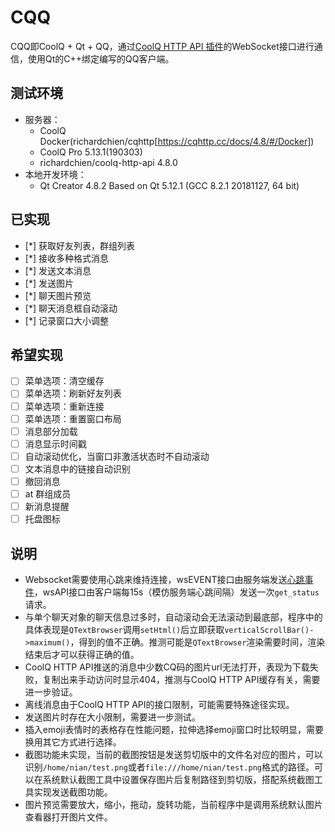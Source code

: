 # CQQ
CQQ即CoolQ + Qt + QQ，通过[CoolQ HTTP API 插件](https://github.com/richardchien/coolq-http-api)的WebSocket接口进行通信，使用Qt的C++绑定编写的QQ客户端。

## 测试环境
* 服务器：
  * CoolQ Docker(richardchien/cqhttp[https://cqhttp.cc/docs/4.8/#/Docker])
  * CoolQ Pro 5.13.1(190303)
  * richardchien/coolq-http-api 4.8.0
* 本地开发环境：
  * Qt Creator 4.8.2 Based on Qt 5.12.1 (GCC 8.2.1 20181127, 64 bit)

## 已实现
* [*] 获取好友列表，群组列表
* [*] 接收多种格式消息
* [*] 发送文本消息
* [*] 发送图片
* [*] 聊天图片预览
* [*] 聊天消息框自动滚动
* [*] 记录窗口大小调整

## 希望实现
* [ ] 菜单选项：清空缓存
* [ ] 菜单选项：刷新好友列表
* [ ] 菜单选项：重新连接
* [ ] 菜单选项：重置窗口布局
* [ ] 消息部分加载
* [ ] 消息显示时间戳
* [ ] 自动滚动优化，当窗口非激活状态时不自动滚动
* [ ] 文本消息中的链接自动识别
* [ ] 撤回消息
* [ ] at 群组成员
* [ ] 新消息提醒
* [ ] 托盘图标

## 说明
* Websocket需要使用心跳来维持连接，wsEVENT接口由服务端发送[心跳事件](https://cqhttp.cc/docs/4.8/#/Post?id=%E5%BF%83%E8%B7%B3)，wsAPI接口由客户端每15s（模仿服务端心跳间隔）发送一次`get_status`请求。
* 与单个聊天对象的聊天信息过多时，自动滚动会无法滚动到最底部，程序中的具体表现是`QTextBrowser`调用`setHtml()`后立即获取`verticalScrollBar()->maximum()`，得到的值不正确。推测可能是`QTextBrowser`渲染需要时间，渲染结束后才可以获得正确的值。
* CoolQ HTTP API推送的消息中少数CQ码的图片url无法打开，表现为下载失败，复制出来手动访问时显示404，推测与CoolQ HTTP API缓存有关，需要进一步验证。
* 离线消息由于CoolQ HTTP API的接口限制，可能需要特殊途径实现。
* 发送图片时存在大小限制，需要进一步测试。
* 插入emoji表情时的表格存在性能问题，拉伸选择emoji窗口时比较明显，需要换用其它方式进行选择。
* 截图功能未实现，当前的截图按钮是发送剪切版中的文件名对应的图片，可以识别`/home/nian/test.png`或者`file:///home/nian/test.png`格式的路径。可以在系统默认截图工具中设置保存图片后复制路径到剪切版，搭配系统截图工具实现发送截图功能。
* 图片预览需要放大，缩小，拖动，旋转功能，当前程序中是调用系统默认图片查看器打开图片文件。
